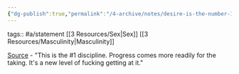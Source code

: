 ```yaml
---
{"dg-publish":true,"permalink":"/4-archive/notes/desire-is-the-number-1-benefit-of-nofap/"}
---
```


tags:: #a/statement [[3 Resources/Sex\|Sex]] [[3 Resources/Masculinity\|Masculinity]] 

[Source](https://www.youtube.com/watch?v=HAmtbdATk3c) - "This is the #1 discipline. Progress comes more readily for the taking. It's a new level of fucking getting at it."
